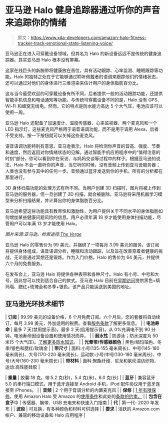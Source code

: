 # 亚马逊 Halo 健身追踪器通过听你的声音来追踪你的情绪

> 原文：<https://www.xda-developers.com/amazon-halo-fitness-tracker-track-emotional-state-listening-voice/>

亚马逊正在进入可穿戴设备领域，但其名为 Halo 的新设备远远不是传统的健身追踪器。其实亚马逊 Halo 根本没有屏幕。

这家在线巨头的新腕带将健康放在首位，具有活动跟踪、心率监测、睡眠跟踪等功能。Halo 的独特之处在于它能够通过聆听佩戴者的语调来跟踪他们的情绪状态，还可以通过对他们的身体进行三维渲染来估计用户的身体脂肪百分比。

这与当今最受欢迎的可穿戴设备有所不同，后者提供一般的活动跟踪功能，还提供智能手机信息和电话通知等功能。与传统可穿戴设备不同的是，Halo 没有 GPS、Wi-Fi 和蜂窝无线电。然而，它的特点是防水能力高达 5 个大气压，电池应该可以使用一周。

亚马逊 Halo 还配备了加速度计、温度传感器、心率监视器、两个麦克风和一个 LED 指示灯。这些麦克风严格用于语音语调功能，而不是用于调用 Alexa，后者不受支持。按一下按钮就可以关掉这些麦克风。

语音语调功能特别有意思。亚马逊表示，Halo 将检测你声音的音高、强度、节奏和速度，然后返回对你情绪状态的见解。通过智能手机应用程序中的“值得注意的时刻”部分，你可以看到你在采访、与妈妈交谈等过程中的样子。根据亚马逊的说法，Halo 不会一直听你的声音，当它听的时候，没有音频上传到亚马逊服务器；人类也没有参与其中的任何一步。音频通过蓝牙发送到你的手机，所有的分析都在那里进行。

3D 身体扫描功能的处理方式有所不同。当用户创建 3D 扫描时，图片将被上传到亚马逊的服务器，但一旦创建了 3D 扫描，就会被删除。亚马逊将采用机器学习模型来分析扫描结果，并计算出你的身体脂肪百分比。

亚马逊希望这些功能具有教育性和激励性，为用户提供关于不同水平的身体脂肪如何增加某些健康问题风险的信息。用户必须年满 18 岁才能使用身体扫描功能，尽管用户可以年满 13 岁才能使用 Halo。

*图片来源:亚马逊。检索途径:[The Verge](https://www.theverge.com/2020/8/27/21402493/amazon-halo-band-health-fitness-body-scan-tone-emotion-activity-sleep)*

亚马逊 Halo 的零售价为 99 美元，并捆绑了一项每月 3.99 美元的服务。该订阅将提供身体组成，语音语调分析，睡眠和活动跟踪，以及旨在改善穿着者健康的挑战，无论是通过冥想还是锻炼。作为入门价格，Halo 的售价为 64 美元，并提供六个月的免费服务。

在发布会上，亚马逊 Halo 将提供各种表带和各种尺寸。Halo 有小号、中号和大号，因此您可以找到适合自己的款式。亚马逊 Halo 目前在[早期访问](https://www.amazon.com/dp/B07QK955LT?th=1&tag=xda-5v70o70-20&ascsubtag=UUxdaUeUpU29611&asc_refurl=https%3A%2F%2Fwww.xda-developers.com%2Famazon-halo-fitness-tracker-track-emotional-state-listening-voice%2F&asc_campaign=Short-Term)提供黑色+缟玛瑙、腮红+玫瑰金和冬季+银色。该产品只能运送到美国的地址。

## 亚马逊光环技术细节

| **订阅** | 99.99 美元的设备价格，6 个月免费订阅。六个月后，您的套餐将自动续订，每月 3.99 美元，外加适用的税费。查看[服务条款](https://www.amazon.com/gp/help/customer/display.html?nodeId=G4HKA4W4YHJ7EPHG&tag=xda-5v70o70-20&ascsubtag=UUxdaUeUpU29611&asc_refurl=https%3A%2F%2Fwww.xda-developers.com%2Famazon-halo-fitness-tracker-track-emotional-state-listening-voice%2F&asc_campaign=Short-Term)了解更多信息。 |
| **电池寿命** | 最多 7 天(禁用提示音)，最多 2 天(启用提示音)。从 0%充满电不到 90 分钟。电池寿命因设备设置和使用情况而异。 |
| **耐水性** | 防游泳；防水深度为 50 米(5 个大气压)。[了解更多防水知识](https://www.amazon.com/gp/help/customer/display.html?nodeId=GJAVNV65WSFPKDMH&tag=xda-5v70o70-20&ascsubtag=UUxdaUeUpU29611&asc_refurl=https%3A%2F%2Fwww.xda-developers.com%2Famazon-halo-fitness-tracker-track-emotional-state-listening-voice%2F&asc_campaign=Short-Term)。 |
| **光晕带/传感器颜色** | 黑色/缟玛瑙色、冬季/银色和腮红/玫瑰金 |
| **带尺寸** | 面料:小号(135-155 毫米周长)、中号(145-180 毫米周长)、大号(170-220 毫米周长)、运动款:小号/中号(130-180 毫米周长)、中号/大号(160-230 毫米周长) |
| **带材料** | 面料:聚酯纤维、尼龙和氨纶混纺织物，运动:高性能硅胶 |

| **重量** | 胶囊:18 克，带:5.2 克(秒)，5.4 克(米)，6.0 克(长) |
| **蓝牙** | 兼容蓝牙 5.0 的串行端口模式，用于蓝牙连接至 Android 手机，iPod 配件协议用于蓝牙连接至 iPhones。 |
| **音频** | 2 个用于音调分析的内置麦克风 |
| **保修** | [1 年有限保修](https://www.amazon.com/gp/help/customer/display.html?nodeId=201014520&tag=xda-5v70o70-20&ascsubtag=UUxdaUeUpU29611&asc_refurl=https%3A%2F%2Fwww.xda-developers.com%2Famazon-halo-fitness-tracker-track-emotional-state-listening-voice%2F&asc_campaign=Short-Term)。使用 Amazon Halo 受 Amazon 的[使用条件](https://www.amazon.com/gp/help/customer/display.html/?nodeId=508088&tag=xda-5v70o70-20&ascsubtag=UUxdaUeUpU29611&asc_refurl=https%3A%2F%2Fwww.xda-developers.com%2Famazon-halo-fitness-tracker-track-emotional-state-listening-voice%2F&asc_campaign=Short-Term)和此处的[条款的约束。](https://www.amazon.com/gp/help/customer/display.html?nodeId=G5GVYK383WXNZ76J&tag=xda-5v70o70-20&ascsubtag=UUxdaUeUpU29611&asc_refurl=https%3A%2F%2Fwww.xda-developers.com%2Famazon-halo-fitness-tracker-track-emotional-state-listening-voice%2F&asc_campaign=Short-Term) |
| **包含在盒子**中 | 传感器、腕带、USB 充电夹和快速入门指南 |
| **代** | 第一代- 2020 年发布 |
| **波段** | 可互换，有多种颜色和材料可供选择 |
| **要求** | 活跃的 Amazon.com 帐户、兼容的移动设备和 Halo 应用程序 |